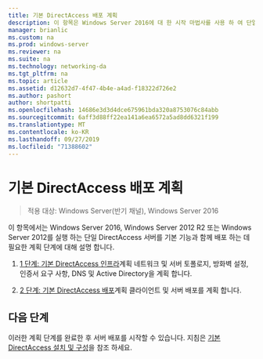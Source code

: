 ```yaml
---
title: 기본 DirectAccess 배포 계획
description: 이 항목은 Windows Server 2016에 대 한 시작 마법사를 사용 하 여 단일 DirectAccess 서버 배포 가이드의 일부입니다.
manager: brianlic
ms.custom: na
ms.prod: windows-server
ms.reviewer: na
ms.suite: na
ms.technology: networking-da
ms.tgt_pltfrm: na
ms.topic: article
ms.assetid: d12632d7-4f47-4b4e-a4ad-f18322d726e2
ms.author: pashort
author: shortpatti
ms.openlocfilehash: 14686e3d3d4dce675961bda320a8753076c84abb
ms.sourcegitcommit: 6aff3d88ff22ea141a6ea6572a5ad8dd6321f199
ms.translationtype: MT
ms.contentlocale: ko-KR
ms.lasthandoff: 09/27/2019
ms.locfileid: "71388602"
---
```

# <a name="plan-a-basic-directaccess-deployment"></a>기본 DirectAccess 배포 계획

>적용 대상: Windows Server(반기 채널), Windows Server 2016

이 항목에서는 Windows Server 2016, Windows Server 2012 R2 또는 Windows Server 2012를 실행 하는 단일 DirectAccess 서버를 기본 기능과 함께 배포 하는 데 필요한 계획 단계에 대해 설명 합니다.  
  
1.  [1 단계: 기본 DirectAccess 인프라](da-basic-plan-s1-infrastructure.md)계획 네트워크 및 서버 토폴로지, 방화벽 설정, 인증서 요구 사항, DNS 및 Active Directory을 계획 합니다.  
  
2.  [2 단계: 기본 DirectAccess 배포](da-basic-plan-s2-deployment.md)계획 클라이언트 및 서버 배포를 계획 합니다.  
  
## <a name="next-step"></a>다음 단계  
이러한 계획 단계를 완료한 후 서버 배포를 시작할 수 있습니다. 지침은 [기본 DirectAccess 설치 및 구성](Install-and-Configure-Basic-DirectAccess.md)을 참조 하세요.  
  


